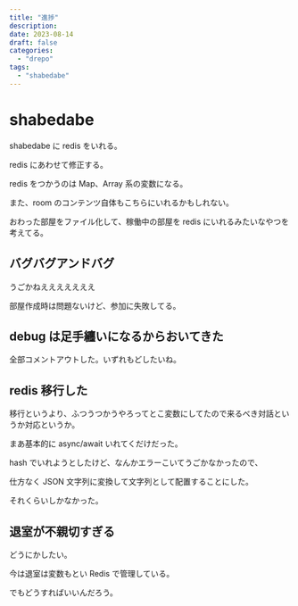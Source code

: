 ```yaml
---
title: "進捗"
description:
date: 2023-08-14
draft: false
categories:
  - "drepo"
tags:
  - "shabedabe"
---
```


# shabedabe

shabedabe に redis をいれる。

redis にあわせて修正する。

redis をつかうのは Map、Array 系の変数になる。

また、room のコンテンツ自体もこちらにいれるかもしれない。

おわった部屋をファイル化して、稼働中の部屋を redis にいれるみたいなやつを考えてる。

## バグバグアンドバグ

うごかねえええええええ

部屋作成時は問題ないけど、参加に失敗してる。

## debug は足手纏いになるからおいてきた

全部コメントアウトした。いずれもどしたいね。

## redis 移行した

移行というより、ふつうつかうやろってとこ変数にしてたので来るべき対話というか対応というか。

まあ基本的に async/await いれてくだけだった。

hash でいれようとしたけど、なんかエラーこいてうごかなかったので、

仕方なく JSON 文字列に変換して文字列として配置することにした。

それくらいしかなかった。

## 退室が不親切すぎる

どうにかしたい。

今は退室は変数もとい Redis で管理している。

でもどうすればいいんだろう。
